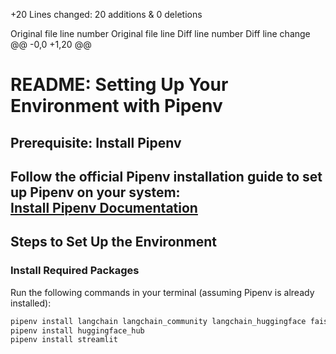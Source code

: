 +20
Lines changed: 20 additions & 0 deletions


Original file line number	Original file line	Diff line number	Diff line change
@@ -0,0 +1,20 @@
# README: Setting Up Your Environment with Pipenv
## Prerequisite: Install Pipenv
Follow the official Pipenv installation guide to set up Pipenv on your system:  
[Install Pipenv Documentation](https://pipenv.pypa.io/en/latest/installation.html)
---
## Steps to Set Up the Environment
### Install Required Packages
Run the following commands in your terminal (assuming Pipenv is already installed):
```bash
pipenv install langchain langchain_community langchain_huggingface faiss-cpu pypdf
pipenv install huggingface_hub
pipenv install streamlit
